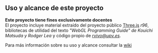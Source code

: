 ## Uso y alcance de este proyecto
**Este proyecto tiene fines exclusivamente docentes**   
El proyecto incluye material extraído del proyecto público [Three.js](http://threjs.org) *r96*, bibliotecas de utilidad del texto *"WebGL Programming Guide" de  Kouichi Matsuda y Rodger Lea* y código propio de *<rvivo@upv.es>*.  

Para más información sobre su uso y alcance consultar la [wiki](https://github.com/RobVivo/RobVivo.github.io/wiki/INSTRUCCIONES-B%C3%81SICAS)
